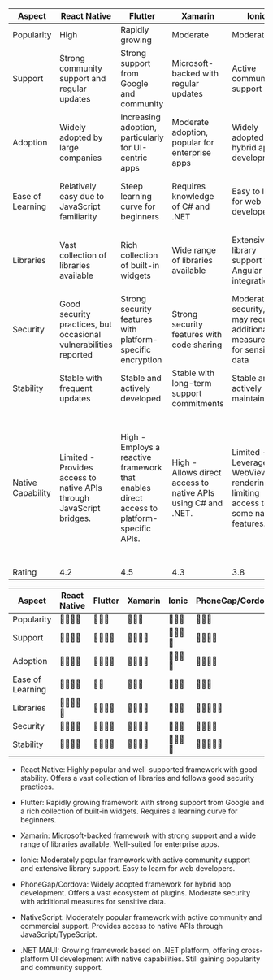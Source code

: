 
| Aspect             | React Native | Flutter | Xamarin | Ionic | PhoneGap/Cordova | NativeScript | .NET MAUI |
|--------------------|--------------|---------|---------|-------|------------------|---------------|-----------|
| Popularity         | High         | Rapidly growing | Moderate | Moderate | Moderate | Moderate | Moderate |
| Support            | Strong community support and regular updates | Strong support from Google and community | Microsoft-backed with regular updates | Active community support | Active community support | Active community and commercial support | Strong support from Microsoft |
| Adoption           | Widely adopted by large companies | Increasing adoption, particularly for UI-centric apps | Moderate adoption, popular for enterprise apps | Widely adopted for hybrid app development | Widely adopted for hybrid app development | Moderate adoption, popular for native-like apps | Emerging adoption with the backing of Microsoft |
| Ease of Learning    | Relatively easy due to JavaScript familiarity | Steep learning curve for beginners | Requires knowledge of C# and .NET | Easy to learn for web developers | Easy to learn for web developers | Learning curve for beginners due to JavaScript/TypeScript and native concepts | Familiar for developers with .NET and C# experience |
| Libraries          | Vast collection of libraries available | Rich collection of built-in widgets | Wide range of libraries available | Extensive library support with Angular integration | Vast ecosystem of plugins | Extensive collection of plugins and libraries | Growing ecosystem with access to existing .NET libraries |
| Security           | Good security practices, but occasional vulnerabilities reported | Strong security features with platform-specific encryption | Strong security features with code sharing | Moderate security, may require additional measures for sensitive data | Moderate security, may require additional measures for sensitive data | Strong security with native APIs integration | Strong security practices with native integration |
| Stability          | Stable with frequent updates | Stable and actively developed | Stable with long-term support commitments | Stable and actively maintained | Stable and widely used | Stable and actively developed | Emerging framework with ongoing development |
| Native Capability  | Limited - Provides access to native APIs through JavaScript bridges.      | High - Employs a reactive framework that enables direct access to platform-specific APIs.   | High - Allows direct access to native APIs using C# and .NET.   | Limited - Leverages WebView for rendering UI, limiting access to some native features. | Limited - Relies on WebView for UI rendering, limiting access to native functionality         | High - Allows direct access to native APIs using JavaScript/TypeScript.          | High  - Provides direct access to native APIs through the .NET ecosystem and allows seamless integration with platform-specific features.    |
| Rating             | 4.2           | 4.5     | 4.3     | 3.8     | 3.7              | 4.0           | 4.1        |


| Aspect             | React Native | Flutter | Xamarin | Ionic | PhoneGap/Cordova | NativeScript |  .NET MAUI |
|--------------------|--------------|---------|---------|-------|------------------|---------------|----------|
| Popularity         | 🌟🌟🌟🌟       | 🌟🌟🌟     | 🌟🌟🌟    | 🌟🌟🌟  | 🌟🌟🌟            | 🌟🌟🌟     | 🌟🌟🌟   |
| Support            | 🌟🌟🌟🌟      | 🌟🌟🌟🌟  | 🌟🌟🌟🌟 | 🌟🌟🌟🌟 | 🌟🌟🌟🌟           | 🌟🌟🌟🌟      | 🌟🌟🌟   |
| Adoption           | 🌟🌟🌟🌟       | 🌟🌟🌟🌟 | 🌟🌟🌟🌟 | 🌟🌟🌟🌟 | 🌟🌟🌟🌟           | 🌟🌟🌟🌟      | 🌟🌟🌟   |
| Ease of Learning    | 🌟🌟🌟🌟       | 🌟🌟      | 🌟🌟🌟    | 🌟🌟🌟   | 🌟🌟🌟             | 🌟🌟🌟   | 🌟🌟🌟   |
| Libraries          | 🌟🌟🌟🌟🌟    | 🌟🌟🌟🌟 | 🌟🌟🌟🌟 | 🌟🌟🌟   | 🌟🌟🌟🌟🌟        | 🌟🌟🌟🌟🌟       | 🌟🌟🌟   |
| Security           | 🌟🌟🌟🌟       | 🌟🌟🌟🌟 | 🌟🌟🌟🌟 | 🌟🌟🌟   | 🌟🌟🌟🌟           | 🌟🌟🌟🌟🌟    | 🌟🌟🌟   |
| Stability          | 🌟🌟🌟🌟       | 🌟🌟🌟🌟 | 🌟🌟🌟🌟 | 🌟🌟🌟🌟 | 🌟🌟🌟🌟🌟        | 🌟🌟🌟🌟🌟      | 🌟🌟🌟🌟 |


- React Native: Highly popular and well-supported framework with good stability. Offers a vast collection of libraries and follows good security practices. 

    
- Flutter: Rapidly growing framework with strong support from Google and a rich collection of built-in widgets. Requires a learning curve for beginners. 
    
 
    
- Xamarin: Microsoft-backed framework with strong support and a wide range of libraries available. Well-suited for enterprise apps. 
    

- Ionic: Moderately popular framework with active community support and extensive library support. Easy to learn for web developers. 
    
  
- PhoneGap/Cordova: Widely adopted framework for hybrid app development. Offers a vast ecosystem of plugins. Moderate security with additional measures for sensitive data. 
  
    
- NativeScript: Moderately popular framework with active community and commercial support. Provides access to native APIs through JavaScript/TypeScript. 
    
    

    
    
- .NET MAUI: Growing framework based on .NET platform, offering cross-platform UI development with native capabilities. Still gaining popularity and community support. 
    
  
